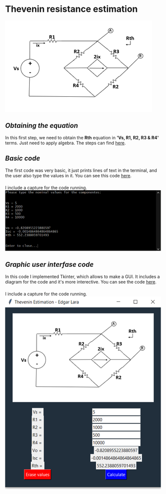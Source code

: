 # __Thevenin resistance estimation__
![](https://github.com/Edgar-La/Measurement-and-instrumentation/blob/master/03M1-Estimation_Thevenin_Resistance/Circuit_diagram.PNG)


## _Obtaining the equation_
In this first step, we need to obtain the __Rth__ equation in __'Vs, R1, R2, R3 & R4'__ terms. Just need to apply algebra. The steps can find [here](https://github.com/Edgar-La/Measurement-and-instrumentation/blob/master/03M1-Estimation_Thevenin_Resistance/Circuit_analysis.pdf).


## _Basic code_
The first code was very basic, it just prints lines of text in the terminal, and the user also type the values in it.
You can see this code [here](https://github.com/Edgar-La/Measurement-and-instrumentation/blob/master/03M1-Estimation_Thevenin_Resistance/0301_simple.py).
###
I include a capture for the code running.
![0301_simple_capture](https://github.com/Edgar-La/Measurement-and-instrumentation/blob/master/03M1-Estimation_Thevenin_Resistance/0301_simple_capture.PNG)


## _Graphic user interfase code_
In this code I implemented Tkinter, which allows to make a GUI. It includes a diagram for the code and it's more interective.
You can see the code [here](https://github.com/Edgar-La/Measurement-and-instrumentation/blob/master/03M1-Estimation_Thevenin_Resistance/0301_GUI.py).
###
I include a capture for the code running.
![0301_GUI_capture](https://github.com/Edgar-La/Measurement-and-instrumentation/blob/master/03M1-Estimation_Thevenin_Resistance/0301_GUI_capture.PNG)